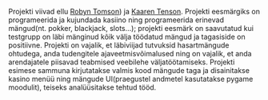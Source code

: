   Projekti viivad ellu [Robyn Tomson](https://github.com/robyn-tomson)) ja [Kaaren Tenson](https://github.com/KaarenTenson). Projekti eesmärgiks on programeerida ja kujundada kasiino ning programeerida erinevad mängud(nt. pokker, blackjack, slots...); projekti eesmärk on saavutatud kui testgrupp on läbi mänginud kõik välja töödatud mängud ja tagasiside on positiivne. Projekti on vajalik, et läbiviijad tutvuksid hasartmängude  ohtudega, anda tudengitele ajaveetmisvõimalused ning on vajalik, et anda arendajatele piisavad teabmised veebilehe väljatöötamiseks. 
   Projekti esimese sammuna kirjutatakse valmis kood mängude taga ja disainitakse kasino menüü ning mängude UI(praegustel andmetel kasutatakse pygame moodulit), teiseks analüüsitakse tehtud tööd.
   
